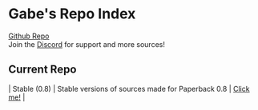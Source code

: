 # Gabe's Repo Index
[Github Repo](https://github.com/GabrielCWT/gabe-extensions)
<br>
Join the [Discord](https://discord.gg/rmf6jQpMU9) for support and more sources!

## Current Repo

| Stable (0.8)   | Stable versions of sources made for Paperback 0.8       |  [Click me!](https://gabrielcwt.github.io/gabe-extensions/0.8/)    |
